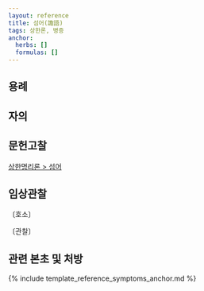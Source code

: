 ```yaml
---
layout: reference
title: 섬어(譫語)
tags: 상한론, 병증
anchor:
  herbs: []
  formulas: []
---
```



## 용례



## 자의



## 문헌고찰

[상한명리론 > 섬어]({{site.baseurl}}/reference/Books/Etc/상한명리론#섬어)



## 임상관찰



〔호소〕



〔관찰〕




## 관련 본초 및 처방


{% include template_reference_symptoms_anchor.md %}
